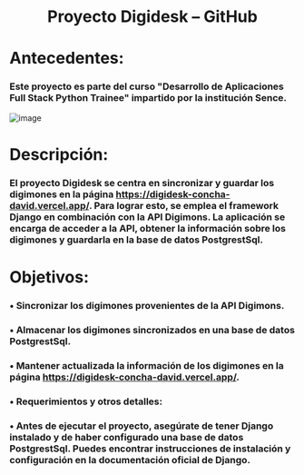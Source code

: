 <div align="center">
  <h1>Proyecto Digidesk – GitHub</h1>
</div>

# Antecedentes:

### Este proyecto es parte del curso "Desarrollo de Aplicaciones Full Stack Python Trainee" impartido por la institución Sence. 

![image](https://github.com/David-Alfredo-Concha-Cid/Digidesk/assets/113479167/b61eed2b-59b3-4d76-bc7d-3e191118d2f0)

# Descripción:

### El proyecto Digidesk se centra en sincronizar y guardar los digimones en la página https://digidesk-concha-david.vercel.app/. Para lograr esto, se emplea el framework Django en combinación con la API Digimons. La aplicación se encarga de acceder a la API, obtener la información sobre los digimones y guardarla en la base de datos PostgrestSql. 

# Objetivos:

### •	Sincronizar los digimones provenientes de la API Digimons.
### •	Almacenar los digimones sincronizados en una base de datos PostgrestSql.
### •	Mantener actualizada la información de los digimones en la página https://digidesk-concha-david.vercel.app/.
### •	Requerimientos y otros detalles:
### •	Antes de ejecutar el proyecto, asegúrate de tener Django instalado y de haber configurado una base de datos PostgrestSql. Puedes encontrar instrucciones de instalación y configuración en la documentación oficial de Django.




